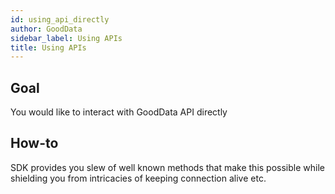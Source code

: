 ```yaml
---
id: using_api_directly
author: GoodData
sidebar_label: Using APIs
title: Using APIs
---
```


Goal
-------

You would like to interact with GoodData API directly

How-to
--------

SDK provides you slew of well known methods that make this possible
while shielding you from intricacies of keeping connection alive etc.


